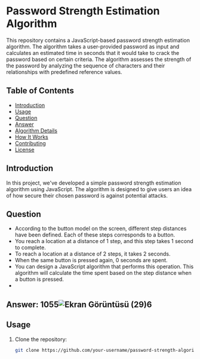 
# Password Strength Estimation Algorithm

This repository contains a JavaScript-based password strength estimation algorithm. The algorithm takes a user-provided password as input and calculates an estimated time in seconds that it would take to crack the password based on certain criteria. The algorithm assesses the strength of the password by analyzing the sequence of characters and their relationships with predefined reference values.

## Table of Contents

- [Introduction](#introduction)
- [Usage](#usage)
- [Question](#Question)
- [Answer](#Answer)
- [Algorithm Details](#algorithm-details)
- [How It Works](#how-it-works)
- [Contributing](#contributing)
- [License](#license)

## Introduction

In this project, we've developed a simple password strength estimation algorithm using JavaScript. The algorithm is designed to give users an idea of how secure their chosen password is against potential attacks.

## Question
- According to the button model on the screen, different step distances have been defined. Each of these steps corresponds to a button.
- You reach a location at a distance of 1 step, and this step takes 1 second to complete.
- To reach a location at a distance of 2 steps, it takes 2 seconds.
- When the same button is pressed again, 0 seconds are spent.
- You can design a JavaScript algorithm that performs this operation. This algorithm will calculate the time spent based on the step distance when a button is pressed.
- 
## Answer: 1055![Ekran Görüntüsü (29)6](https://github.com/EnesArifinan/Paswort-Algorithm/assets/126265835/f2783e0e-4a08-49f3-adcf-2ac078d4d388)

## Usage

1. Clone the repository:

   ```bash
   git clone https://github.com/your-username/password-strength-algorithm.git


